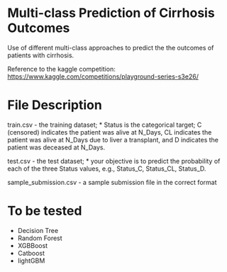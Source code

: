 # Multi-class Prediction of Cirrhosis Outcomes
Use of different multi-class approaches to predict the the outcomes of patients with cirrhosis.

Reference to the kaggle competition: https://www.kaggle.com/competitions/playground-series-s3e26/

# File Description

train.csv - the training dataset; 
    * Status is the categorical target; C (censored) indicates the patient was alive at N_Days, CL indicates the patient was alive at N_Days due to liver a transplant, and D indicates the patient was deceased at N_Days.

test.csv - the test dataset; 
    * your objective is to predict the probability of each of the three Status values, e.g., Status_C, Status_CL, Status_D.

sample_submission.csv - a sample submission file in the correct format


# To be tested

- Decision Tree
- Random Forest
- XGBBoost
- Catboost
- lightGBM
